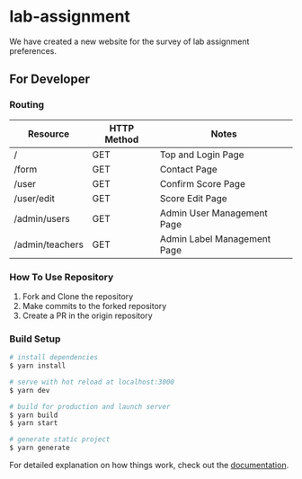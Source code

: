 # lab-assignment

We have created a new website for the survey of lab assignment preferences.

## For Developer

### Routing

|  Resource  |  HTTP Method  |  Notes  |
| ---- | ---- | ---- |
|  /  |  GET  |  Top and Login Page  |
|  /form  |  GET  |  Contact Page  |
|  /user  |  GET  |  Confirm Score Page  |
|  /user/edit  |  GET  |  Score Edit Page  |
|  /admin/users  |  GET  |  Admin User Management Page  |
|  /admin/teachers  |  GET  |  Admin Label Management Page |

### How To Use Repository

1. Fork and Clone the repository
2. Make commits to the forked repository
3. Create a PR in the origin repository

### Build Setup

```bash
# install dependencies
$ yarn install

# serve with hot reload at localhost:3000
$ yarn dev

# build for production and launch server
$ yarn build
$ yarn start

# generate static project
$ yarn generate
```

For detailed explanation on how things work, check out the [documentation](https://nuxtjs.org).
